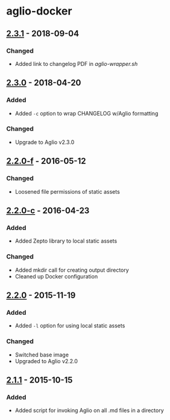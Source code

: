 # aglio-docker

## [2.3.1] - 2018-09-04

### Changed
  + Added link to changelog PDF in *aglio-wrapper.sh*

## [2.3.0] - 2018-04-20

### Added
  + Added `-c` option to wrap CHANGELOG w/Aglio formatting

### Changed
  + Upgrade to Aglio v2.3.0


## [2.2.0-f] - 2016-05-12

### Changed
  +  Loosened file permissions of static assets


## [2.2.0-c] - 2016-04-23

### Added
  + Added Zepto library to local static assets

### Changed
  + Added mkdir call for creating output directory
  + Cleaned up Docker configuration


## [2.2.0] - 2015-11-19

### Added
  + Added `-l` option for using local static assets

### Changed
  + Switched base image
  + Upgraded to Aglio v2.2.0


## [2.1.1] - 2015-10-15

### Added
  + Added script for invoking Aglio on all .md files in a directory


[Unreleased]: https://github.com/humangeo/aglio-docker/compare/2.3.1...develop
[2.3.1]: https://github.com/humangeo/aglio-docker/compare/2.3.0...2.3.1
[2.3.0]: https://github.com/humangeo/aglio-docker/compare/2.2.0-f...2.3.0
[2.2.0-f]: https://github.com/humangeo/aglio-docker/compare/2.2.0-c...2.2.0-f
[2.2.0-c]: https://github.com/humangeo/aglio-docker/compare/2.2.0...2.2.0-c
[2.2.0]:  https://github.com/humangeo/aglio-docker/compare/2.1.1...2.2.0
[2.1.1]: https://github.com/humangeo/aglio-docker/tree/2.1.1
